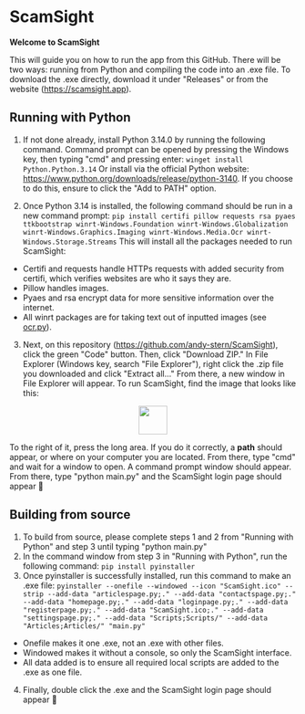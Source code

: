 # ScamSight

**Welcome to ScamSight**

This will guide you on how to run the app from this GitHub. There will be two ways: running from Python and compiling the code into an .exe file. To download the .exe directly, download it under "Releases" or from the website (https://scamsight.app).

## Running with Python
1. If not done already, install Python 3.14.0 by running the following command. Command prompt can be opened by pressing the Windows key, then typing "cmd" and pressing enter:
`winget install Python.Python.3.14`
Or install via the official Python website: https://www.python.org/downloads/release/python-3140. If you choose to do this, ensure to click the "Add to PATH" option.

2. Once Python 3.14 is installed, the following command should be run in a new command prompt:
`pip install certifi pillow requests rsa pyaes ttkbootstrap winrt-Windows.Foundation winrt-Windows.Globalization winrt-Windows.Graphics.Imaging winrt-Windows.Media.Ocr winrt-Windows.Storage.Streams`
This will install all the packages needed to run ScamSight:

- Certifi and requests handle HTTPs requests with added security from certifi, which verifies websites are who it says they are.
- Pillow handles images.
- Pyaes and rsa encrypt data for more sensitive information over the internet.
- All winrt packages are for taking text out of inputted images (see [ocr.py](https://github.com/andy-stern/ScamSight/blob/main/Scripts/ocr.py)).

3. Next, on this repository (https://github.com/andy-stern/ScamSight), click the green "Code" button. Then, click "Download ZIP." In File Explorer (Windows key, search "File Explorer"), right click the .zip file you downloaded and click "Extract all..."
From there, a new window in File Explorer will appear. To run ScamSight, find the image that looks like this:
<p align="center">
  <img width="50" height="50" src="https://github.com/user-attachments/assets/921df132-1d1d-4f3d-aa11-5e2a9104f170" />
</p>

To the right of it, press the long area. If you do it correctly, a **path** should appear, or where on your computer you are located. From there, type "cmd" and wait for a window to open.
A command prompt window should appear. From there, type "python main.py" and the ScamSight login page should appear 🥳

## Building from source
1. To build from source, please complete steps 1 and 2 from "Running with Python" and step 3 until typing "python main.py"
2. In the command window from step 3 in "Running with Python", run the following command:
`pip install pyinstaller`
3. Once pyinstaller is successfully installed, run this command to make an .exe file:
`pyinstaller --onefile --windowed --icon "ScamSight.ico" --strip --add-data "articlespage.py;." --add-data "contactspage.py;." --add-data "homepage.py;." --add-data "loginpage.py;." --add-data "registerpage.py;." --add-data "ScamSight.ico;." --add-data "settingspage.py;." --add-data "Scripts;Scripts/" --add-data "Articles;Articles/" "main.py"`
- Onefile makes it one .exe, not an .exe with other files.
- Windowed makes it without a console, so only the ScamSight interface.
- All data added is to ensure all required local scripts are added to the .exe as one file.
4. Finally, double click the .exe and the ScamSight login page should appear 🥳
